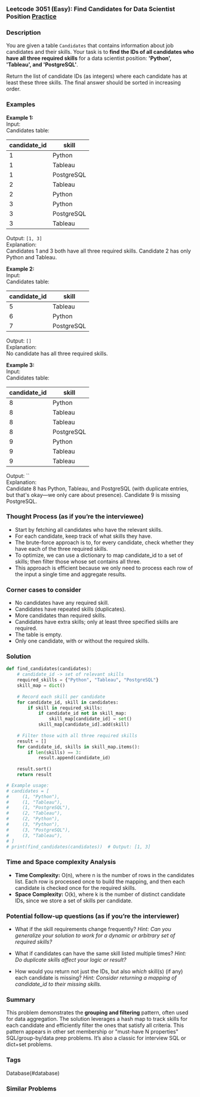 ### Leetcode 3051 (Easy): Find Candidates for Data Scientist Position [Practice](https://leetcode.com/problems/find-candidates-for-data-scientist-position)

### Description  
You are given a table `Candidates` that contains information about job candidates and their skills.
Your task is to **find the IDs of all candidates who have all three required skills** for a data scientist position: **'Python', 'Tableau', and 'PostgreSQL'**.

Return the list of candidate IDs (as integers) where each candidate has at least these three skills. The final answer should be sorted in increasing order.

### Examples  

**Example 1:**  
Input:  
Candidates table:

| candidate_id | skill        |
|--------------|-------------|
| 1            | Python      |
| 1            | Tableau     |
| 1            | PostgreSQL  |
| 2            | Tableau     |
| 2            | Python      |
| 3            | Python      |
| 3            | PostgreSQL  |
| 3            | Tableau     |

Output: `[1, 3]`  
Explanation:  
Candidates 1 and 3 both have all three required skills. Candidate 2 has only Python and Tableau.

**Example 2:**  
Input:  
Candidates table:

| candidate_id | skill        |
|--------------|-------------|
| 5            | Tableau     |
| 6            | Python      |
| 7            | PostgreSQL  |

Output: `[]`  
Explanation:  
No candidate has all three required skills.

**Example 3:**  
Input:  
Candidates table:

| candidate_id | skill     |
|--------------|-----------|
| 8            | Python    |
| 8            | Tableau   |
| 8            | Tableau   |
| 8            | PostgreSQL|
| 9            | Python    |
| 9            | Tableau   |
| 9            | Tableau   |

Output: ``  
Explanation:  
Candidate 8 has Python, Tableau, and PostgreSQL (with duplicate entries, but that's okay—we only care about presence). Candidate 9 is missing PostgreSQL.

### Thought Process (as if you’re the interviewee)  
- Start by fetching all candidates who have the relevant skills.
- For each candidate, keep track of what skills they have.
- The brute-force approach is to, for every candidate, check whether they have each of the three required skills.
- To optimize, we can use a dictionary to map candidate_id to a set of skills; then filter those whose set contains all three.
- This approach is efficient because we only need to process each row of the input a single time and aggregate results.

### Corner cases to consider  
- No candidates have any required skill.
- Candidates have repeated skills (duplicates).
- More candidates than required skills.
- Candidates have extra skills; only at least three specified skills are required.
- The table is empty.
- Only one candidate, with or without the required skills.

### Solution

```python
def find_candidates(candidates):
    # candidate_id -> set of relevant skills
    required_skills = {"Python", "Tableau", "PostgreSQL"}
    skill_map = dict()
    
    # Record each skill per candidate
    for candidate_id, skill in candidates:
        if skill in required_skills:
            if candidate_id not in skill_map:
                skill_map[candidate_id] = set()
            skill_map[candidate_id].add(skill)
    
    # Filter those with all three required skills
    result = []
    for candidate_id, skills in skill_map.items():
        if len(skills) == 3:
            result.append(candidate_id)
    
    result.sort()
    return result

# Example usage:
# candidates = [
#     (1, "Python"),
#     (1, "Tableau"),
#     (1, "PostgreSQL"),
#     (2, "Tableau"),
#     (2, "Python"),
#     (3, "Python"),
#     (3, "PostgreSQL"),
#     (3, "Tableau"),
# ]
# print(find_candidates(candidates))  # Output: [1, 3]
```

### Time and Space complexity Analysis  

- **Time Complexity:** O(n), where n is the number of rows in the candidates list. Each row is processed once to build the mapping, and then each candidate is checked once for the required skills.
- **Space Complexity:** O(k), where k is the number of distinct candidate IDs, since we store a set of skills per candidate.

### Potential follow-up questions (as if you’re the interviewer)  

- What if the skill requirements change frequently?
  *Hint: Can you generalize your solution to work for a dynamic or arbitrary set of required skills?*

- What if candidates can have the same skill listed multiple times?
  *Hint: Do duplicate skills affect your logic or result?*

- How would you return not just the IDs, but also *which* skill(s) (if any) each candidate is missing?
  *Hint: Consider returning a mapping of candidate_id to their missing skills.*

### Summary
This problem demonstrates the **grouping and filtering** pattern, often used for data aggregation. The solution leverages a hash map to track skills for each candidate and efficiently filter the ones that satisfy all criteria. This pattern appears in other set membership or "must-have N properties" SQL/group-by/data prep problems. It’s also a classic for interview SQL or dict+set problems.

### Tags
Database(#database)

### Similar Problems
